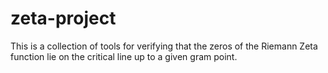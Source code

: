 # zeta-project

This is a collection of tools for verifying that the zeros of the Riemann Zeta function lie on the critical line up to a given gram point. 

